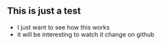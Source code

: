 ## This is just a test
- I just want to see how this works
- it will be interesting to watch it change on github